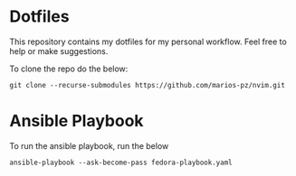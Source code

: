 # Dotfiles

This repository contains my dotfiles for my personal workflow.
Feel free to help or make suggestions.

To clone the repo do the below:

```shell
git clone --recurse-submodules https://github.com/marios-pz/nvim.git
```

# Ansible Playbook

To run the ansible playbook, run the below

```shell
ansible-playbook --ask-become-pass fedora-playbook.yaml
```
